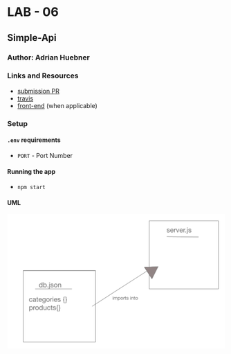 # LAB - 06

## Simple-Api

### Author: Adrian Huebner

### Links and Resources
* [submission PR](https://github.com/Adrian-Huebner-401-advanced-javascript/simple-api/pull/1)
* [travis](https://www.travis-ci.com/Adrian-Huebner-401-advanced-javascript/simple-api)
* [front-end](http://xyz.com) (when applicable)

### Setup
#### `.env` requirements
* `PORT` - Port Number

#### Running the app
* `npm start`
  

#### UML
![UML for simple-api](./assets/UMLsimple-api.png)
